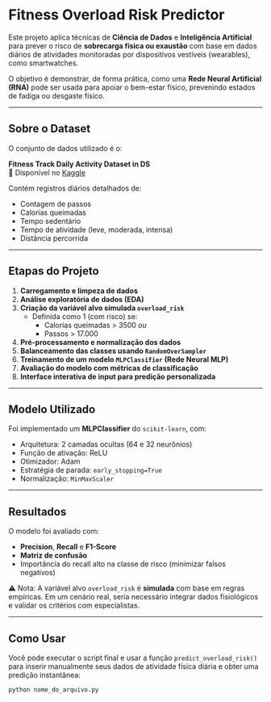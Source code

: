 # Fitness Overload Risk Predictor

Este projeto aplica técnicas de **Ciência de Dados** e **Inteligência Artificial** para prever o risco de **sobrecarga física ou exaustão** com base em dados diários de atividades monitoradas por dispositivos vestíveis (wearables), como smartwatches.

O objetivo é demonstrar, de forma prática, como uma **Rede Neural Artificial (RNA)** pode ser usada para apoiar o bem-estar físico, prevenindo estados de fadiga ou desgaste físico.

---

## Sobre o Dataset

O conjunto de dados utilizado é o:

**Fitness Track Daily Activity Dataset in DS**  
🔗 Disponível no [Kaggle](https://www.kaggle.com/datasets/sheemazain/fitness-track-daily-activity-dataset-in-ds)

Contém registros diários detalhados de:

- Contagem de passos
- Calorias queimadas
- Tempo sedentário
- Tempo de atividade (leve, moderada, intensa)
- Distância percorrida

---

## Etapas do Projeto

1. **Carregamento e limpeza de dados**
2. **Análise exploratória de dados (EDA)**
3. **Criação da variável alvo simulada `overload_risk`**
   - Definida como 1 (com risco) se:
     - Calorias queimadas > 3500 _ou_
     - Passos > 17.000
4. **Pré-processamento e normalização dos dados**
5. **Balanceamento das classes usando `RandomOverSampler`**
6. **Treinamento de um modelo `MLPClassifier` (Rede Neural MLP)**
7. **Avaliação do modelo com métricas de classificação**
8. **Interface interativa de input para predição personalizada**

---

## Modelo Utilizado

Foi implementado um **MLPClassifier** do `scikit-learn`, com:

- Arquitetura: 2 camadas ocultas (64 e 32 neurônios)
- Função de ativação: ReLU
- Otimizador: Adam
- Estratégia de parada: `early_stopping=True`
- Normalização: `MinMaxScaler`

---

## Resultados

O modelo foi avaliado com:

- **Precision**, **Recall** e **F1-Score**
- **Matriz de confusão**
- Importância do recall alto na classe de risco (minimizar falsos negativos)

⚠ Nota: A variável alvo `overload_risk` é **simulada** com base em regras empíricas. Em um cenário real, seria necessário integrar dados fisiológicos e validar os critérios com especialistas.

---

## Como Usar

Você pode executar o script final e usar a função `predict_overload_risk()` para inserir manualmente seus dados de atividade física diária e obter uma predição instantânea:

```bash
python nome_do_arquivo.py
